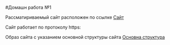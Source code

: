#Домашн работа №1

Рассматириваемый сайт расположен по ссылке [Сайт](https://silverkir.github.io/Html_Diploma/)

Сайт работает по протоколу https:

Образ сайта с указанием основной структуры сайта [Основна структура](Было.png)